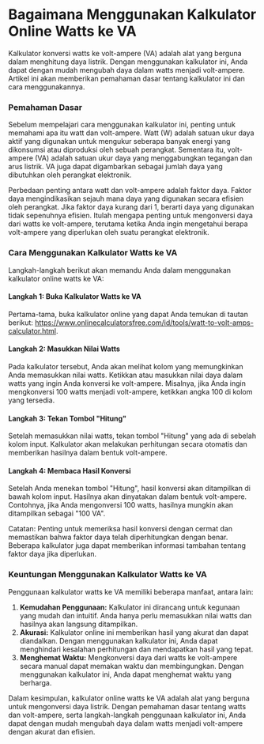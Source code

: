 Bagaimana Menggunakan Kalkulator Online Watts ke VA
===================================================

Kalkulator konversi watts ke volt-ampere (VA) adalah alat yang berguna dalam menghitung daya listrik. Dengan menggunakan kalkulator ini, Anda dapat dengan mudah mengubah daya dalam watts menjadi volt-ampere. Artikel ini akan memberikan pemahaman dasar tentang kalkulator ini dan cara menggunakannya.

### Pemahaman Dasar

Sebelum mempelajari cara menggunakan kalkulator ini, penting untuk memahami apa itu watt dan volt-ampere. Watt (W) adalah satuan ukur daya aktif yang digunakan untuk mengukur seberapa banyak energi yang dikonsumsi atau diproduksi oleh sebuah perangkat. Sementara itu, volt-ampere (VA) adalah satuan ukur daya yang menggabungkan tegangan dan arus listrik. VA juga dapat digambarkan sebagai jumlah daya yang dibutuhkan oleh perangkat elektronik.

Perbedaan penting antara watt dan volt-ampere adalah faktor daya. Faktor daya mengindikasikan sejauh mana daya yang digunakan secara efisien oleh perangkat. Jika faktor daya kurang dari 1, berarti daya yang digunakan tidak sepenuhnya efisien. Itulah mengapa penting untuk mengonversi daya dari watts ke volt-ampere, terutama ketika Anda ingin mengetahui berapa volt-ampere yang diperlukan oleh suatu perangkat elektronik.

### Cara Menggunakan Kalkulator Watts ke VA

Langkah-langkah berikut akan memandu Anda dalam menggunakan kalkulator online watts ke VA:

#### Langkah 1: Buka Kalkulator Watts ke VA

Pertama-tama, buka kalkulator online yang dapat Anda temukan di tautan berikut: <https://www.onlinecalculatorsfree.com/id/tools/watt-to-volt-amps-calculator.html>.

#### Langkah 2: Masukkan Nilai Watts

Pada kalkulator tersebut, Anda akan melihat kolom yang memungkinkan Anda memasukkan nilai watts. Ketikkan atau masukkan nilai daya dalam watts yang ingin Anda konversi ke volt-ampere. Misalnya, jika Anda ingin mengkonversi 100 watts menjadi volt-ampere, ketikkan angka 100 di kolom yang tersedia.

#### Langkah 3: Tekan Tombol "Hitung"

Setelah memasukkan nilai watts, tekan tombol "Hitung" yang ada di sebelah kolom input. Kalkulator akan melakukan perhitungan secara otomatis dan memberikan hasilnya dalam bentuk volt-ampere.

#### Langkah 4: Membaca Hasil Konversi

Setelah Anda menekan tombol "Hitung", hasil konversi akan ditampilkan di bawah kolom input. Hasilnya akan dinyatakan dalam bentuk volt-ampere. Contohnya, jika Anda mengonversi 100 watts, hasilnya mungkin akan ditampilkan sebagai "100 VA".

Catatan: Penting untuk memeriksa hasil konversi dengan cermat dan memastikan bahwa faktor daya telah diperhitungkan dengan benar. Beberapa kalkulator juga dapat memberikan informasi tambahan tentang faktor daya jika diperlukan.

### Keuntungan Menggunakan Kalkulator Watts ke VA

Penggunaan kalkulator watts ke VA memiliki beberapa manfaat, antara lain:

1. **Kemudahan Penggunaan:** Kalkulator ini dirancang untuk kegunaan yang mudah dan intuitif. Anda hanya perlu memasukkan nilai watts dan hasilnya akan langsung ditampilkan.
2. **Akurasi:** Kalkulator online ini memberikan hasil yang akurat dan dapat diandalkan. Dengan menggunakan kalkulator ini, Anda dapat menghindari kesalahan perhitungan dan mendapatkan hasil yang tepat.
3. **Menghemat Waktu:** Mengkonversi daya dari watts ke volt-ampere secara manual dapat memakan waktu dan membingungkan. Dengan menggunakan kalkulator ini, Anda dapat menghemat waktu yang berharga.

Dalam kesimpulan, kalkulator online watts ke VA adalah alat yang berguna untuk mengonversi daya listrik. Dengan pemahaman dasar tentang watts dan volt-ampere, serta langkah-langkah penggunaan kalkulator ini, Anda dapat dengan mudah mengubah daya dalam watts menjadi volt-ampere dengan akurat dan efisien.